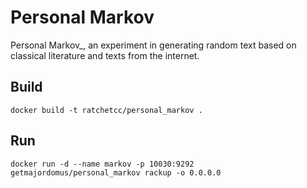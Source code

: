# Personal Markov

Personal Markov_, an experiment in generating random text based on classical literature and texts from the internet.

## Build 

	
	docker build -t ratchetcc/personal_markov .
	

## Run

	
	docker run -d --name markov -p 10030:9292 getmajordomus/personal_markov rackup -o 0.0.0.0
	

